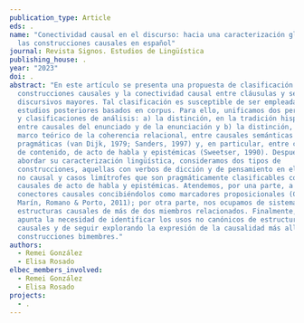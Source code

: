 ```yaml
---
publication_type: Article
eds: .
name: "Conectividad causal en el discurso: hacia una caracterización global de
  las construcciones causales en español"
journal: Revista Signos. Estudios de Lingüística
publishing_house: .
year: "2023"
doi: .
abstract: "En este artículo se presenta una propuesta de clasificación de las
  construcciones causales y la conectividad causal entre cláusulas y segmentos
  discursivos mayores. Tal clasificación es susceptible de ser empleada en
  estudios posteriores basados en corpus. Para ello, unificamos dos perspectivas
  y clasificaciones de análisis: a) la distinción, en la tradición hispánica,
  entre causales del enunciado y de la enunciación y b) la distinción, desde el
  marco teórico de la coherencia relacional, entre causales semánticas y
  pragmáticas (van Dijk, 1979; Sanders, 1997) y, en particular, entre causales
  de contenido, de acto de habla y epistémicas (Sweetser, 1990). Después de
  abordar su caracterización lingüística, consideramos dos tipos de
  construcciones, aquellas con verbos de dicción y de pensamiento en el segmento
  no causal y casos limítrofes que son pragmáticamente clasificables como
  causales de acto de habla y epistémicas. Atendemos, por una parte, a los
  conectores causales concibiéndolos como marcadores proposicionales (Cuenca,
  Marín, Romano & Porto, 2011); por otra parte, nos ocupamos de sistemas de
  estructuras causales de más de dos miembros relacionados. Finalmente, se
  apunta la necesidad de identificar los usos no canónicos de estructuras
  causales y de seguir explorando la expresión de la causalidad más allá de las
  construcciones bimembres."
authors:
  - Remei González
  - Elisa Rosado
elbec_members_involved:
  - Remei González
  - Elisa Rosado
projects:
  - .
---
```


